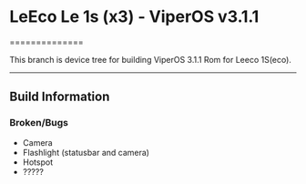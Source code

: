 # LeEco Le 1s (x3) - ViperOS v3.1.1

==============

This branch is device tree for building ViperOS 3.1.1 Rom for Leeco 1S(eco).

---

## Build Information

### Broken/Bugs

* Camera
* Flashlight (statusbar and camera)
* Hotspot
* ?????
